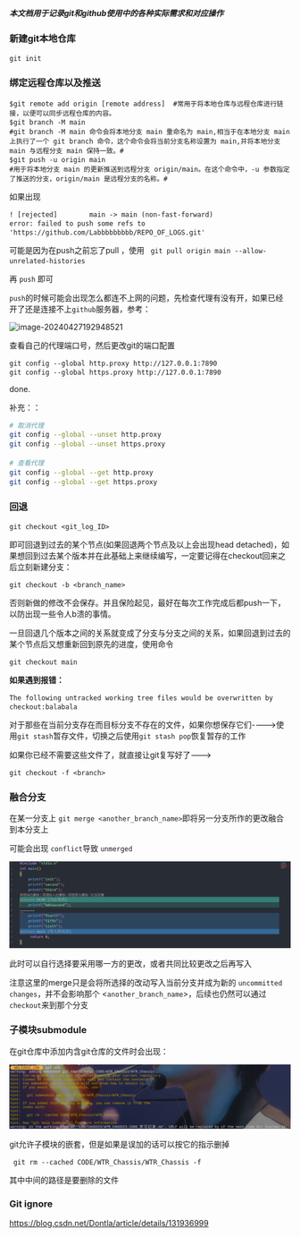 ***本文档用于记录git和github使用中的各种实际需求和对应操作***

### 新建git本地仓库

```
git init
```

### 绑定远程仓库以及推送

```
$git remote add origin [remote address]  #常用于将本地仓库与远程仓库进行链接，以便可以同步远程仓库的内容。
$git branch -M main  
#git branch -M main 命令会将本地分支 main 重命名为 main,相当于在本地分支 main 上执行了一个 git branch 命令，这个命令会将当前分支名称设置为 main,并将本地分支 main 与远程分支 main 保持一致。#
$git push -u origin main
#用于将本地分支 main 的更新推送到远程分支 origin/main。在这个命令中，-u 参数指定了推送的分支，origin/main 是远程分支的名称。#
```


如果出现

```
! [rejected]        main -> main (non-fast-forward)
error: failed to push some refs to 'https://github.com/Labbbbbbbbb/REPO_OF_LOGS.git'

```

可能是因为在push之前忘了pull ，使用 ` git pull origin main --allow-unrelated-histories`

再 `push` 即可

`push`的时候可能会出现怎么都连不上网的问题，先检查代理有没有开，如果已经开了还是连接不上`github`服务器，参考：

![image-20240427192948521](C:/Users/86189/AppData/Roaming/Typora/typora-user-images/image-20240427192948521.png)

查看自己的代理端口号，然后更改git的端口配置

```
git config --global http.proxy http://127.0.0.1:7890 
git config --global https.proxy http://127.0.0.1:7890
```

done.

补充：：

```bash
# 取消代理
git config --global --unset http.proxy
git config --global --unset https.proxy

# 查看代理
git config --global --get http.proxy
git config --global --get https.proxy
```


### 回退

```
git checkout <git_log_ID>
```

即可回退到过去的某个节点(如果回退两个节点及以上会出现head detached)，如果想回到过去某个版本并在此基础上来继续编写，一定要记得在checkout回来之后立刻新建分支：

```
git checkout -b <branch_name>
```

否则新做的修改不会保存。并且保险起见，最好在每次工作完成后都push一下，以防出现一些令人b溃的事情。

一旦回退几个版本之间的关系就变成了分支与分支之间的关系，如果回退到过去的某个节点后又想重新回到原先的进度，使用命令

```
git checkout main
```

**如果遇到报错：**

```
The following untracked working tree files would be overwritten by checkout:balabala
```

对于那些在当前分支存在而目标分支不存在的文件，如果你想保存它们---->使用`git stash`暂存文件，切换之后使用`git stash pop`恢复暂存的工作

如果你已经不需要这些文件了，就直接让git复写好了--->

```
git checkout -f <branch>
```





### 融合分支

在某一分支上 `git merge <another_branch_name>`即将另一分支所作的更改融合到本分支上

可能会出现 `conflict`导致 `unmerged`

![1706305105044](image/git_learn/1706305105044.png)

此时可以自行选择要采用哪一方的更改，或者共同比较更改之后再写入

注意这里的merge只是会将所选择的改动写入当前分支并成为新的 `uncommitted changes`，并不会影响那个 <`another_branch_name`>，后续也仍然可以通过 `checkout`来到那个分支



### 子模块submodule

在git仓库中添加内含git仓库的文件时会出现：

![image-20240411232030153](image/git_learn/image-20240411232030153.png)

git允许子模块的嵌套，但是如果是误加的话可以按它的指示删掉

```
 git rm --cached CODE/WTR_Chassis/WTR_Chassis -f
```

其中中间的路径是要删除的文件





### Git ignore

https://blog.csdn.net/Dontla/article/details/131936999
